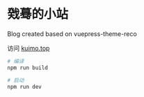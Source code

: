 # 戣蓦的小站

Blog created based on vuepress-theme-reco

访问 [kuimo.top](https://kuimo.top)

```bash
# 编译
npm run build

# 启动
npm run dev
```
